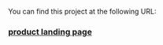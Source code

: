 You can find this project at the following URL:

### [product landing page](https://psatomas.github.io/product-landing-page/)
